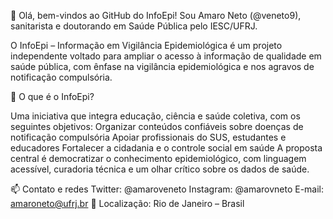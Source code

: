 👋 Olá, bem-vindos ao GitHub do InfoEpi!
Sou Amaro Neto (@veneto9), sanitarista e doutorando em Saúde Pública pelo IESC/UFRJ.

O InfoEpi – Informação em Vigilância Epidemiológica é um projeto independente voltado para ampliar o acesso à informação de qualidade em saúde pública, com ênfase na vigilância epidemiológica e nos agravos de notificação compulsória.

🎯 O que é o InfoEpi?

Uma iniciativa que integra educação, ciência e saúde coletiva, com os seguintes objetivos:
Organizar conteúdos confiáveis sobre doenças de notificação compulsória
Apoiar profissionais do SUS, estudantes e educadores
Fortalecer a cidadania e o controle social em saúde
A proposta central é democratizar o conhecimento epidemiológico, com linguagem acessível, curadoria técnica e um olhar crítico sobre os dados de saúde.

📫 Contato e redes
Twitter: @amaroveneto
Instagram: @amarovneto
E-mail: amaroneto@ufrj.br
📍 Localização: Rio de Janeiro – Brasil
